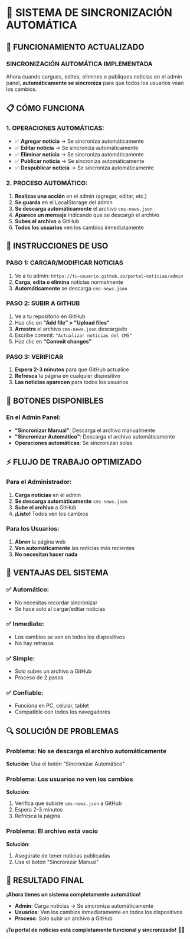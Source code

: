 # 🔄 SISTEMA DE SINCRONIZACIÓN AUTOMÁTICA

## 🎯 FUNCIONAMIENTO ACTUALIZADO

### **SINCRONIZACIÓN AUTOMÁTICA IMPLEMENTADA**

Ahora cuando cargues, edites, elimines o publiques noticias en el admin panel, **automáticamente se sincroniza** para que todos los usuarios vean los cambios.

## 📋 CÓMO FUNCIONA

### **1. OPERACIONES AUTOMÁTICAS:**
- ✅ **Agregar noticia** → Se sincroniza automáticamente
- ✅ **Editar noticia** → Se sincroniza automáticamente  
- ✅ **Eliminar noticia** → Se sincroniza automáticamente
- ✅ **Publicar noticia** → Se sincroniza automáticamente
- ✅ **Despublicar noticia** → Se sincroniza automáticamente

### **2. PROCESO AUTOMÁTICO:**
1. **Realizas una acción** en el admin (agregar, editar, etc.)
2. **Se guarda** en el LocalStorage del admin
3. **Se descarga automáticamente** el archivo `cms-news.json`
4. **Aparece un mensaje** indicando que se descargó el archivo
5. **Subes el archivo** a GitHub
6. **Todos los usuarios** ven los cambios inmediatamente

## 🚀 INSTRUCCIONES DE USO

### **PASO 1: CARGAR/MODIFICAR NOTICIAS**
1. Ve a tu admin: `https://tu-usuario.github.io/portal-noticias/admin`
2. **Carga, edita o elimina** noticias normalmente
3. **Automáticamente** se descarga `cms-news.json`

### **PASO 2: SUBIR A GITHUB**
1. Ve a tu repositorio en GitHub
2. Haz clic en **"Add file" > "Upload files"**
3. **Arrastra** el archivo `cms-news.json` descargado
4. Escribe commit: `"Actualizar noticias del CMS"`
5. Haz clic en **"Commit changes"**

### **PASO 3: VERIFICAR**
1. **Espera 2-3 minutos** para que GitHub actualice
2. **Refresca** la página en cualquier dispositivo
3. **Las noticias aparecen** para todos los usuarios

## 🔧 BOTONES DISPONIBLES

### **En el Admin Panel:**
- **"Sincronizar Manual"**: Descarga el archivo manualmente
- **"Sincronizar Automático"**: Descarga el archivo automáticamente
- **Operaciones automáticas**: Se sincronizan solas

## ⚡ FLUJO DE TRABAJO OPTIMIZADO

### **Para el Administrador:**
1. **Carga noticias** en el admin
2. **Se descarga automáticamente** `cms-news.json`
3. **Sube el archivo** a GitHub
4. **¡Listo!** Todos ven los cambios

### **Para los Usuarios:**
1. **Abren** la página web
2. **Ven automáticamente** las noticias más recientes
3. **No necesitan hacer nada**

## 🎯 VENTAJAS DEL SISTEMA

### **✅ Automático:**
- No necesitas recordar sincronizar
- Se hace solo al cargar/editar noticias

### **✅ Inmediato:**
- Los cambios se ven en todos los dispositivos
- No hay retrasos

### **✅ Simple:**
- Solo subes un archivo a GitHub
- Proceso de 2 pasos

### **✅ Confiable:**
- Funciona en PC, celular, tablet
- Compatible con todos los navegadores

## 🔍 SOLUCIÓN DE PROBLEMAS

### **Problema: No se descarga el archivo automáticamente**
**Solución**: Usa el botón "Sincronizar Automático"

### **Problema: Los usuarios no ven los cambios**
**Solución**: 
1. Verifica que subiste `cms-news.json` a GitHub
2. Espera 2-3 minutos
3. Refresca la página

### **Problema: El archivo está vacío**
**Solución**: 
1. Asegúrate de tener noticias publicadas
2. Usa el botón "Sincronizar Manual"

## 📱 RESULTADO FINAL

**¡Ahora tienes un sistema completamente automático!**

- **Admin**: Carga noticias → Se sincroniza automáticamente
- **Usuarios**: Ven los cambios inmediatamente en todos los dispositivos
- **Proceso**: Solo subir un archivo a GitHub

**¡Tu portal de noticias está completamente funcional y sincronizado!** 🎉✨
